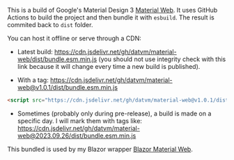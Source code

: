 This is a build of Google's Material Design 3 [Material Web](https://github.com/material-components/material-web). It uses GitHub Actions to build the project and then bundle it with `esbuild`. The result is commited back to `dist` folder.

You can host it offline or serve through a CDN:

- Latest build: https://cdn.jsdelivr.net/gh/datvm/material-web/dist/bundle.esm.min.js (you should not use integrity check with this link because it will change every time a new build is published).

- With a tag: https://cdn.jsdelivr.net/gh/datvm/material-web@v1.0.1/dist/bundle.esm.min.js

```html
<script src="https://cdn.jsdelivr.net/gh/datvm/material-web@v1.0.1/dist/bundle.esm.min.js" integrity="sha512-jFjF3vQYBwwXh8pgesz1xdfZA8J6yak2R6S/nuOZxJP3lgpxKvN6o8iHM4PTFMJqnVmgestaRChwpL7nwYTomw==" crossorigin="anonymous"></script>
```

- Sometimes (probably only during pre-release), a build is made on a specific day. I will mark them with tags like: https://cdn.jsdelivr.net/gh/datvm/material-web@2023.09.26/dist/bundle.esm.min.js

This bundled is used by my Blazor wrapper [Blazor Material Web](https://github.com/datvm/BlazorMaterialWeb/).